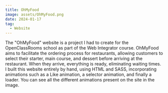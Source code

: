 ```yaml
---
title: OhMyFood
image: assets/OhMyFood.png
date: 2024-01-17
tag:
  - Website
---
```


The "OhMyFood" website is a project I had to create for the OpenClassRooms school as part of the Web Integrator course. OhMyFood aims to facilitate the ordering process for restaurants, allowing customers to select their starter, main course, and dessert before arriving at the restaurant. When they arrive, everything is ready, eliminating waiting times. I built this website entirely by hand, using HTML and SASS, incorporating animations such as a Like animation, a selector animation, and finally a loader. You can see all the different animations present on the site in the image.
